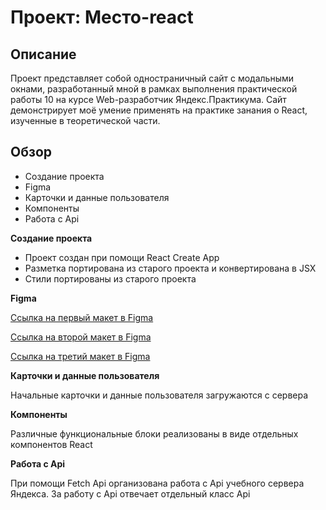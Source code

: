 # Проект: Место-react

## Описание
Проект представляет собой одностраничный сайт с модальными окнами, разработанный мной в рамках выполнения практической работы 10 на курсе Web-разработчик Яндекс.Практикума. Сайт демонстрирует моё умение применять на практике занания о React, изученные в теоретической части.

## Обзор

* Создание проекта
* Figma
* Карточки и данные пользователя
* Компоненты
* Работа с Api

**Создание проекта**

 * Проект создан при помощи React Create App
 * Разметка портирована из старого проекта и конвертирована в JSX
 * Стили портированы из старого проекта

**Figma**

[Ссылка на первый макет в Figma](https://www.figma.com/file/2cn9N9jSkmxD84oJik7xL7/JavaScript.-Sprint-4?node-id=0%3A1)

[Ссылка на второй макет в Figma](https://www.figma.com/file/bjyvbKKJN2naO0ucURl2Z0/JavaScript.-Sprint-5?node-id=0%3A1)

[Ссылка на третий макет в Figma](https://www.figma.com/file/kRVLKwYG3d1HGLvh7JFWRT/JavaScript.-Sprint-6?node-id=0%3A1)

**Карточки и данные пользователя**

Начальные карточки и данные пользователя загружаются с сервера

**Компоненты**

Различные функциональные блоки реализованы в виде отдельных компонентов React

**Работа с Api**

При помощи Fetch Api организована работа с Api учебного сервера Яндекса. За работу с Api отвечает отдельный класс Api
